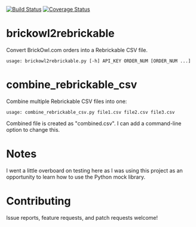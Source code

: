 [![Build Status](https://travis-ci.org/dgrant/brickowl2rebrickable.png)](https://travis-ci.org/dgrant/dbrickowl2rebrickable) [![Coverage Status](https://coveralls.io/repos/dgrant/brickowl2rebrickable/badge.png)](https://coveralls.io/r/dgrant/brickowl2rebrickable)

brickowl2rebrickable
====================

Convert BrickOwl.com orders into a Rebrickable CSV file.

    usage: brickowl2rebrickable.py [-h] API_KEY ORDER_NUM [ORDER_NUM ...]

combine_rebrickable_csv
=======================

Combine multiple Rebrickable CSV files into one:

    usage: combine_rebrickable_csv.py file1.csv file2.csv file3.csv
    
Combined file is created as "combined.csv". I can add a command-line option to change this.

Notes
=====

I went a little overboard on testing here as I was using this project as an opportunity to learn how to use the Python mock library.

Contributing
============

Issue reports, feature requests, and patch requests welcome!
